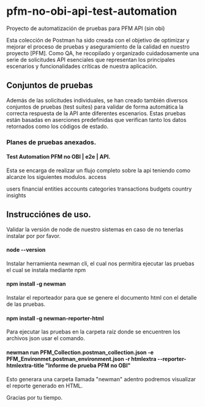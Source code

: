 # pfm-no-obi-api-test-automation
Proyecto  de automatización de pruebas  para PFM API (sin  obi)

Esta colección de Postman ha sido creada con el objetivo de optimizar y mejorar el proceso de pruebas y aseguramiento de la calidad en nuestro proyecto [PFM]. Como QA, he recopilado y organizado cuidadosamente una serie de solicitudes API esenciales que representan los principales escenarios y funcionalidades críticas de nuestra aplicación.

## Conjuntos de pruebas

Además de las solicitudes individuales, se han creado también diversos conjuntos de pruebas (test suites) para validar de forma automática la correcta respuesta de la API ante diferentes escenarios. Estas pruebas están basadas en aserciones predefinidas que verifican tanto los datos retornados como los códigos de estado.

### Planes de pruebas anexados.

#### Test Automation PFM no OBI | e2e | API.

Esta se encarga de realizar un flujo completo sobre la api teniendo como alcanze los siguientes modulos. access

users
financial entities
accounts
categories
transactions
budgets
country
insights

## Instrucciónes de uso.
Validar la versión de node de nuestro sistemas en caso de no tenerlas instalar por por favor. 

#### node --version

Instalar herramienta newman cli, el cual nos permitira ejecutar las pruebas el cual se instala mediante npm

#### npm install -g newman

Instalar el reporteador para que se genere el documento html con el detalle de las pruebas.

#### npm install -g newman-reporter-html

Para ejecutar las pruebas en la carpeta raiz donde se encuentren los archivos json usar el comando. 

#### newman run  PFM_Collection.postman_collection.json -e PFM_Environmet.postman_environment.json -r htmlextra --reporter-htmlextra-title "Informe de prueba PFM no OBI"

Esto generara una carpeta llamada "newman" adentro podremos visualizar el reporte generado en HTML.

Gracias por tu tiempo.
